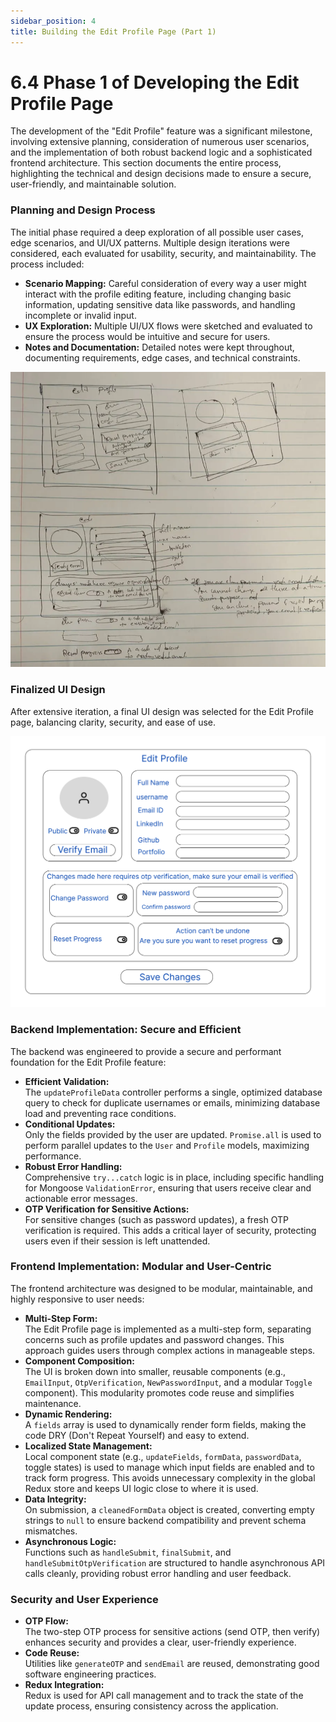 ```yaml
---
sidebar_position: 4
title: Building the Edit Profile Page (Part 1)
---
```


# 6.4 Phase 1 of Developing the Edit Profile Page

The development of the "Edit Profile" feature was a significant milestone, involving extensive planning, consideration of numerous user scenarios, and the implementation of both robust backend logic and a sophisticated frontend architecture. This section documents the entire process, highlighting the technical and design decisions made to ensure a secure, user-friendly, and maintainable solution.

### Planning and Design Process

The initial phase required a deep exploration of all possible user cases, edge scenarios, and UI/UX patterns. Multiple design iterations were considered, each evaluated for usability, security, and maintainability. The process included:

- **Scenario Mapping:** Careful consideration of every way a user might interact with the profile editing feature, including changing basic information, updating sensitive data like passwords, and handling incomplete or invalid input.
- **UX Exploration:** Multiple UI/UX flows were sketched and evaluated to ensure the process would be intuitive and secure for users.
- **Notes and Documentation:** Detailed notes were kept throughout, documenting requirements, edge cases, and technical constraints.


![Edit Profile UI Design notes](./img/edit-profile-1.png)

### Finalized UI Design

After extensive iteration, a final UI design was selected for the Edit Profile page, balancing clarity, security, and ease of use.

![Edit Profile UI Design in Figma](./img/edit-profile-2.png)


### Backend Implementation: Secure and Efficient

The backend was engineered to provide a secure and performant foundation for the Edit Profile feature:

- **Efficient Validation:**  
  The `updateProfileData` controller performs a single, optimized database query to check for duplicate usernames or emails, minimizing database load and preventing race conditions.
- **Conditional Updates:**  
  Only the fields provided by the user are updated. `Promise.all` is used to perform parallel updates to the `User` and `Profile` models, maximizing performance.
- **Robust Error Handling:**  
  Comprehensive `try...catch` logic is in place, including specific handling for Mongoose `ValidationError`, ensuring that users receive clear and actionable error messages.
- **OTP Verification for Sensitive Actions:**  
  For sensitive changes (such as password updates), a fresh OTP verification is required. This adds a critical layer of security, protecting users even if their session is left unattended.


### Frontend Implementation: Modular and User-Centric

The frontend architecture was designed to be modular, maintainable, and highly responsive to user needs:

- **Multi-Step Form:**  
  The Edit Profile page is implemented as a multi-step form, separating concerns such as profile updates and password changes. This approach guides users through complex actions in manageable steps.
- **Component Composition:**  
  The UI is broken down into smaller, reusable components (e.g., `EmailInput`, `OtpVerification`, `NewPasswordInput`, and a modular `Toggle` component). This modularity promotes code reuse and simplifies maintenance.
- **Dynamic Rendering:**  
  A `fields` array is used to dynamically render form fields, making the code DRY (Don't Repeat Yourself) and easy to extend.
- **Localized State Management:**  
  Local component state (e.g., `updateFields`, `formData`, `passwordData`, toggle states) is used to manage which input fields are enabled and to track form progress. This avoids unnecessary complexity in the global Redux store and keeps UI logic close to where it is used.
- **Data Integrity:**  
  On submission, a `cleanedFormData` object is created, converting empty strings to `null` to ensure backend compatibility and prevent schema mismatches.
- **Asynchronous Logic:**  
  Functions such as `handleSubmit`, `finalSubmit`, and `handleSubmitOtpVerification` are structured to handle asynchronous API calls cleanly, providing robust error handling and user feedback.


### Security and User Experience

- **OTP Flow:**  
  The two-step OTP process for sensitive actions (send OTP, then verify) enhances security and provides a clear, user-friendly experience.
- **Code Reuse:**  
  Utilities like `generateOTP` and `sendEmail` are reused, demonstrating good software engineering practices.
- **Redux Integration:**  
  Redux is used for API call management and to track the state of the update process, ensuring consistency across the application.
